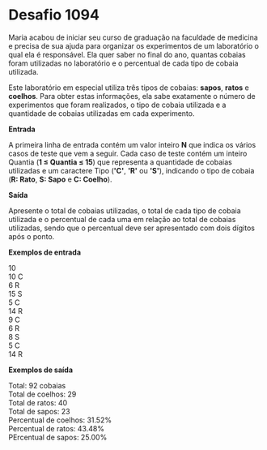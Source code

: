 # Desafio 1094

Maria acabou de iniciar seu curso de graduação na faculdade de medicina e precisa de sua ajuda para organizar os experimentos de um laboratório o qual ela é responsável. Ela quer saber no final do ano, quantas cobaias foram utilizadas no laboratório e o percentual de cada tipo de cobaia utilizada.

Este laboratório em especial utiliza três tipos de cobaias: **sapos**, **ratos** e **coelhos**. Para obter estas informações, ela sabe exatamente o número de experimentos que foram realizados, o tipo de cobaia utilizada e a quantidade de cobaias utilizadas em cada experimento.

**Entrada**

A primeira linha de entrada contém um valor inteiro **N** que indica os vários casos de teste que vem a seguir. Cada caso de teste contém um inteiro Quantia (**1 ≤ Quantia ≤ 15**) que representa a quantidade de cobaias utilizadas e um caractere Tipo (**'C'**, **'R'** ou **'S'**), indicando o tipo de cobaia (**R: Rato**, **S: Sapo** e **C: Coelho**).

**Saída**

Apresente o total de cobaias utilizadas, o total de cada tipo de cobaia utilizada e o percentual de cada uma em relação ao total de cobaias utilizadas, sendo que o percentual deve ser apresentado com dois dígitos após o ponto.

**Exemplos de entrada**

10  
10 C  
6 R  
15 S  
5 C  
14 R  
9 C  
6 R  
8 S  
5 C  
14 R

**Exemplos de saída**

Total: 92 cobaias  
Total de coelhos: 29  
Total de ratos: 40  
Total de sapos: 23  
Percentual de coelhos: 31.52%  
Percentual de ratos: 43.48%  
PErcentual de sapos: 25.00%